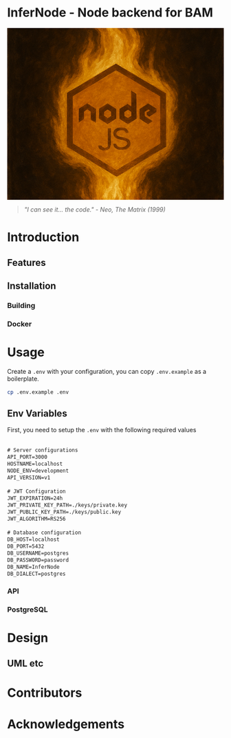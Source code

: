 # InferNode - Node backend for BAM

<div style="height:400px; overflow:hidden; margin:auto">
  <img src="./public/InferNode.png" style="width:100%; height:100%; object-fit:cover; object-position:center;" />
</div>

> _"I can see it... the code." - Neo, The Matrix (1999)_

# Introduction

## Features

## Installation

### Building

### Docker

# Usage

Create a `.env` with your configuration, you can copy `.env.example` as a boilerplate.

```bash
cp .env.example .env
```

## Env Variables

First, you need to setup the `.env` with the following required values

```env

# Server configurations
API_PORT=3000
HOSTNAME=localhost
NODE_ENV=development
API_VERSION=v1

# JWT Configuration
JWT_EXPIRATION=24h
JWT_PRIVATE_KEY_PATH=./keys/private.key
JWT_PUBLIC_KEY_PATH=./keys/public.key
JWT_ALGORITHM=RS256

# Database configuration
DB_HOST=localhost
DB_PORT=5432
DB_USERNAME=postgres
DB_PASSWORD=password
DB_NAME=InferNode
DB_DIALECT=postgres

```

### API

### PostgreSQL

# Design

## UML etc

# Contributors

# Acknowledgements
